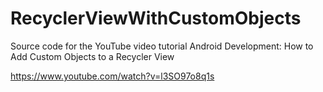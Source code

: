 # RecyclerViewWithCustomObjects

Source code for the YouTube video tutorial Android Development: How to Add Custom Objects to a Recycler View

https://www.youtube.com/watch?v=l3SO97o8q1s
